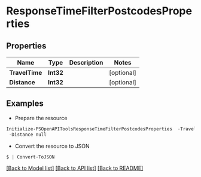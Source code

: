 # ResponseTimeFilterPostcodesProperties
## Properties

Name | Type | Description | Notes
------------ | ------------- | ------------- | -------------
**TravelTime** | **Int32** |  | [optional] 
**Distance** | **Int32** |  | [optional] 

## Examples

- Prepare the resource
```powershell
Initialize-PSOpenAPIToolsResponseTimeFilterPostcodesProperties  -TravelTime null `
 -Distance null
```

- Convert the resource to JSON
```powershell
$ | Convert-ToJSON
```

[[Back to Model list]](../README.md#documentation-for-models) [[Back to API list]](../README.md#documentation-for-api-endpoints) [[Back to README]](../README.md)

